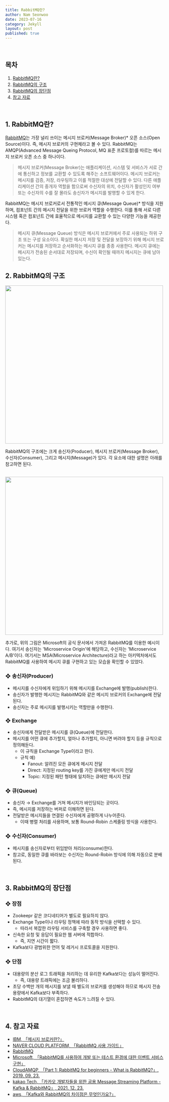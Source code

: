 ```yaml
---
title: RabbitMQ란?
author: Nam Seonwoo
date: 2023-07-16
category: Jekyll
layout: post
published: true
---
```


<br>

## 목차
1. [RabbitMQ란?](#1-rabbitmq란)
2. [RabbitMQ의 구조](#2-rabbitmq의-구조)
3. [RabbitMQ의 장단점](#3-rabbitmq의-장단점)
4. [참고 자료](#4-참고-자료)

<br>

## 1. RabbitMQ란?
[RabbitMQ](https://www.rabbitmq.com/)는 가장 널리 쓰이는 메시지 브로커(Message Broker)* 오픈 소스(Open Source)이다. 즉, 메시지 브로커의 구현체라고 볼 수 있다. RabbitMQ는 AMQP(Advanced Message Queing Protocol, MQ 표준 프로토컬)를 따르는 메시지 브로커 오픈 소스 중 하나이다.

> 메시지 브로커(Message Broker)는 애플리케이션, 시스템 및 서비스가 서로 간에 통신하고 정보를 교환할 수 있도록 해주는 소프트웨어이다. 메시지 브로커는 메시지를 검증, 저장, 라우팅하고 이를 적절한 대상에 전달할 수 있다. 다른 애플리케이션 간의 중개자 역할을 함으로써 수신자의 위치, 수신자가 활성인지 여부 또는 수신자의 수를 잘 몰라도 송신자가 메시지를 발행할 수 있게 한다.

RabbitMQ는 메시지 브로커로서 전통적인 메시지 큐(Message Queue)* 방식을 지원하며, 컴포넌트 간의 메시지 전달을 위한 브로커 역할을 수행한다. 이를 통해 서로 다른 시스템 혹은 컴포넌트 간에 효율적으로 메시지를 교환할 수 있는 다양한 기능을 제공한다.

> 메시지 큐(Message Queue) 방식은 메시지 브로커에서 주로 사용되는 하위 구조 또는 구성 요소이다. 확실한 메시지 저장 및 전달을 보장하기 위해 메시지 브로커는 메시지를 저장하고 순서화하는 메시지 큐를 종종 사용한다. 메시지 큐에는 메시지가 전송된 순서대로 저장되며, 수신이 확인될 때까지 메시지는 큐에 남아 있는다.

## 2. RabbitMQ의 구조
<img src="../../images/rabbitmq_230716_02.png" width="500">

RabbitMQ의 구조에는 크게 송신자(Producer), 메시지 브로커(Message Broker), 수신자(Consumer), 그리고 메시지(Message)가 있다. 각 요소에 대한 설명은 아래를 참고하면 된다.

<br>

<img src="../../images/rabbitmq_230716_01.png" width="500">

추가로, 위의 그림은 Microsoft의 공식 문서에서 가져온 RabbitMQ를 이용한 예시이다. 여기서 송신자는 'Microservice Origin'에 해당하고, 수신자는 'Microservice A/B'이다. 여기서는 MSA(Microservice Architecture)라고 하는 아키텍처에서도 RabbitMQ를 사용하여 메시지 큐를 구현하고 있는 모습을 확인할 수 있었다.

### ❖ 송신자(Producer)
- 메시지를 수신자에게 위임하기 위해 메시지를 Exchange에 발행(publish)한다.
- 송신자가 발행한 메시지는 RabbitMQ와 같은 메시지 브로커의 Exchange에 전달된다.
- 송신자는 주로 메시지를 발행시키는 역할만을 수행한다.

### ❖ Exchange
- 송신자에게 전달받은 메시지를 큐(Queue)에 전달한다.
- 메시지를 어떤 큐에 추가할지, 얼마나 추가할지, 아니면 버려야 할지 등을 규칙으로 정의해둔다.
  - 이 규칙을 Exchange Type이라고 한다.
  - 규칙 예)
    - Fanout: 알려진 모든 큐에게 메시지 전달
    - Direct: 지정된 routing key를 가진 큐에게만 메시지 전달
    - Topic: 지정된 패턴 형태에 일치하는 큐에만 메시지 전달

### ❖ 큐(Queue)
- 송신자 → Exchange를 거쳐 메시지가 바인딩되는 곳이다.
- 즉, 메시지를 저장하는 버퍼로 이해하면 된다.
- 전달받은 메시지들을 연결된 수신자에게 공평하게 나누어준다.
  - 이때 병렬 처리를 사용하며, 보통 Round-Robin 스케줄링 방식을 사용한다.

### ❖ 수신자(Consumer)
- 메시지를 송신자로부터 위임받아 처리(consume)한다.
- 참고로, 동일한 큐를 바라보는 수신자는 Round-Robin 방식에 의해 자동으로 분배된다.

<br>

## 3. RabbitMQ의 장단점
### ❖ 장점
- Zookeepr 같은 코디네티어가 별도로 필요하지 않다.
- Exchange Type이나 라우팅 정책에 따라 동작 방식을 선택할 수 있다.
  - 따라서 복잡한 라우팅 서비스를 구축할 경우 사용하면 좋다.
- 신속한 요청 및 응답이 필요한 웹 서버에 적합하다.
  - 즉, 지연 시간이 짧다.
- Kafka보다 광범위한 언어 및 레거시 프로토콜을 지원한다.

### ❖ 단점
- 대용량의 분산 로그 트래픽을 처리하는 데 유리한 Kafka보다는 성능이 떨어진다.
  - 즉, 대용량 트래픽에는 조금 불리하다.
- 초당 수백만 개의 메시지를 보낼 때 별도의 브로커를 생성해야 하므로 메시지 전송 용량에서 Kafka보다 부족하다.
- RabbitMQ의 대기열이 혼잡하면 속도가 느려질 수 있다.

<br>

## 4. 참고 자료
- [IBM, 「메시지 브로커란?」](https://www.ibm.com/kr-ko/topics/message-brokers)
- [NAVER CLOUD PLATFORM, 「RabbitMQ 사용 가이드」](https://guide.ncloud-docs.com/docs/rabbitmq-rabbitmq-1-1)
- [RabbitMQ](https://www.rabbitmq.com/)
- [Microsoft, 「RabbitMQ를 사용하여 개발 또는 테스트 환경에 대한 이벤트 서비스 구현」](https://learn.microsoft.com/ko-kr/dotnet/architecture/microservices/multi-container-microservice-net-applications/rabbitmq-event-bus-development-test-environment)
- [CloudAMQP, 「Part 1: RabbitMQ for beginners - What is RabbitMQ?」, 2019. 09. 23.](https://www.cloudamqp.com/blog/part1-rabbitmq-for-beginners-what-is-rabbitmq.html)
- [kakao Tech, 「카카오 개발자들을 위한 공용 Message Streaming Platform - Kafka & RabbitMQ」, 2021. 12. 23.](https://tech.kakao.com/2021/12/23/kafka-rabbitmq/)
- [aws, 「Kafka와 RabbitMQ의 차이점은 무엇인가요?」](https://aws.amazon.com/ko/compare/the-difference-between-rabbitmq-and-kafka/)